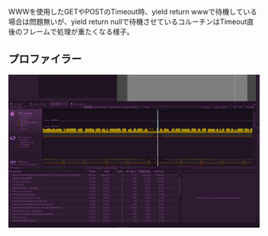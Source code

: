WWWを使用したGETやPOSTのTimeout時、yield return wwwで待機している場合は問題無いが、yield return nullで待機させているコルーチンはTimeout直後のフレームで処理が重たくなる様子。

## プロファイラー

![プロファイラー](https://raw.githubusercontent.com/kiyoaki/UniRx-Timeout-WWW-Performance-Issue/master/Images/Profiler.PNG "プロファイラー")
